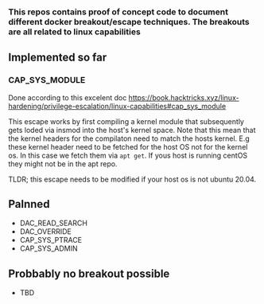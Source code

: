 ### This repos contains proof of concept code to document different docker breakout/escape techniques. The breakouts are all related to linux capabilities

## Implemented so far
### CAP_SYS_MODULE
Done according to this excelent doc https://book.hacktricks.xyz/linux-hardening/privilege-escalation/linux-capabilities#cap_sys_module

This escape works by first compiling a kernel module that subsequently gets loded via insmod into the host's kernel space.
Note that this mean that the kernel headers for the compilaton need to match the hosts kernel.
E.g these kernel header need to be fetched for the host OS not for the kernel os.
In this case we fetch them via `apt get`. If yous host is running centOS they might not be in the apt repo.

TLDR; this escape needs to be modified if your host os is not ubuntu 20.04.

## Palnned

* DAC_READ_SEARCH
* DAC_OVERRIDE
* CAP_SYS_PTRACE
* CAP_SYS_ADMIN

## Probbably no breakout possible

* TBD

